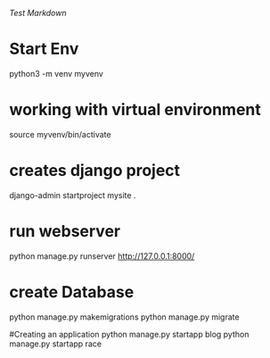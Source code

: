 *Test Markdown*

# Start Env
python3 -m venv myvenv
# working with virtual environment
source myvenv/bin/activate

# creates django project
django-admin startproject mysite .

# run webserver
python manage.py runserver
http://127.0.0.1:8000/

# create Database
python manage.py makemigrations <APP>
python manage.py migrate <APP>

#Creating an application
python manage.py startapp blog
python manage.py startapp race

